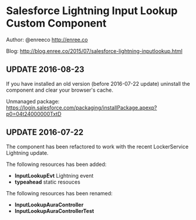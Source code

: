 # Salesforce Lightning Input Lookup Custom Component

Author: @enreeco http://enree.co

Blog: http://blog.enree.co/2015/07/salesforce-lightning-inputlookup.html

## UPDATE 2016-08-23

If you have installed an old version (before 2016-07-22 update) uninstall the component and clear your browser's cache.

Unmanaged package: https://login.salesforce.com/packaging/installPackage.apexp?p0=04t24000000TxtD

## UPDATE 2016-07-22

The component has been refactored to work with the recent LockerService Lightning update.

The following resources has been added:

- **InputLookupEvt** Lightning event
- **typeahead** static resouces

The following resources has been renamed:

- **InputLookupAuraController**
- **InputLookupAuraControllerTest**
